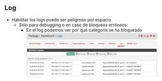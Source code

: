 ## Log

- Habilitar los logs puede ser peligroso por espacio
  - Sólo para debugging o en caso de bloqueos erróneos
    - En el log podemos ver por qué categoría se ha bloqueado
![squidguard](./media/resources/squidguard.png)
